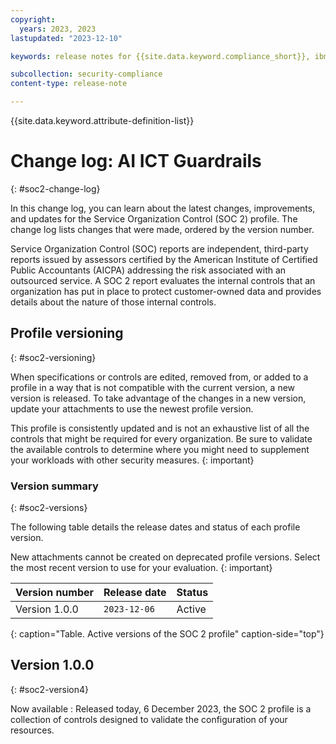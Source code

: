 ```yaml
---
copyright:
  years: 2023, 2023
lastupdated: "2023-12-10"

keywords: release notes for {{site.data.keyword.compliance_short}}, ibm security best practices, profile changes, enhancements, fixes, improvements

subcollection: security-compliance
content-type: release-note

---
```


{{site.data.keyword.attribute-definition-list}}

# Change log: AI ICT Guardrails
{: #soc2-change-log}

In this change log, you can learn about the latest changes, improvements, and updates for the Service Organization Control (SOC 2) profile. The change log lists changes that were made, ordered by the version number.

Service Organization Control (SOC) reports are independent, third-party reports issued by assessors certified by the American Institute of Certified Public Accountants (AICPA) addressing the risk associated with an outsourced service. A SOC 2 report evaluates the internal controls that an organization has put in place to protect customer-owned data and provides details about the nature of those internal controls.


## Profile versioning
{: #soc2-versioning}

When specifications or controls are edited, removed from, or added to a profile in a way that is not compatible with the current version, a new version is released. To take advantage of the changes in a new version, update your attachments to use the newest profile version.

This profile is consistently updated and is not an exhaustive list of all the controls that might be required for every organization. Be sure to validate the available controls to determine where you might need to supplement your workloads with other security measures.
{: important}


### Version summary
{: #soc2-versions}

The following table details the release dates and status of each profile version.



New attachments cannot be created on deprecated profile versions. Select the most recent version to use for your evaluation.
{: important}



| Version number | Release date | Status |
|:---------------|:-------------|:-------|
| Version 1.0.0 | `2023-12-06` | Active |
{: caption="Table. Active versions of the SOC 2 profile" caption-side="top"}


## Version 1.0.0
{: #soc2-version4}

Now available
:   Released today, 6 December 2023, the SOC 2 profile is a collection of controls designed to validate the configuration of your resources.
